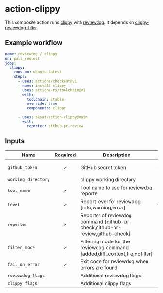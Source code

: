# action-clippy

This composite action runs [clippy](https://github.com/rust-lang/rust-clippy) with [reviewdog](https://github.com/reviewdog/reviewdog). 
It depends on [clippy-reviewdog-filter](https://github.com/qnighy/clippy-reviewdog-filter).

## Example workflow

```yaml
name: reviewdog / clippy
on: pull_request
jobs:
  clippy:
    runs-on: ubuntu-latest
    steps:
      - uses: actions/checkout@v1
      - name: install clippy
        uses: actions-rs/toolchain@v1
        with:
          toolchain: stable
          override: true
          components: clippy

      - uses: sksat/action-clippy@main
        with:
          reporter: github-pr-review
```

## Inputs

| Name                | Required | Description | Default |
| ------------------- | :------: | ----------- | ------- |
| `github_token`      | ✓ | GitHub secret token | `${{ github.token }}` |
| `working_directory` |   | clippy working directory | |
| `tool_name`         | ✓ | Tool name to use for reviewdog reporte | `clippy` |
| `level`             | ✓ | Report level for reviewdog [info,warning,error] | `warning` |
| `reporter`          | ✓ | Reporter of reviewdog command [github-pr-check,github-pr-review,github-check] | `github-pr-check` |
| `filter_mode`       | ✓ | Filtering mode for the reviewdog command [added,diff_context,file,nofilter] | `added` |
| `fail_on_error`     | ✓ | Exit code for reviewdog when errors are found | `false` |
| `reviewdog_flags`   |   | Additional reviewdog flags | |
| `clippy_flags`      |   | Additional clippy flags | |
